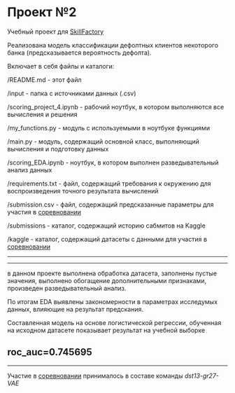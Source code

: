 # Проект №2
Учебный проект для [SkillFactory](https://skillfactory.ru/)

Реализована модель классификации дефолтных клиентов некоторого банка (предсказывается вероятность дефолта).

Включает в себя файлы и каталоги:

/README.md - этот файл

/input - папка с источниками данных (.csv)

/scoring_project_4.ipynb - рабочий ноутбук, в котором выполняются все вычисления и решения

/my_functions.py - модуль с используемыми в ноутбуке функциями

/main.py - модуль, содержащий основной класс, выполняющий вычисления и подготовку данных

/scoring_EDA.ipynb - ноутбук, в котором выполнен разведывательный анализ данных

/requirements.txt - файл, содержащий требования к окружению для воспроизведения точного результата вычислений

/submission.csv - файл, содержащий предсказанные параметры для участия в [соревновании](https://www.kaggle.com/c/sf-dst-scoring)

/submissions - каталог, содержащий историю сабмитов на Kaggle

/kaggle - каталог, содержащий датасеты с данными для участия в [соревновании](https://www.kaggle.com/c/sf-dst-scoring)



***
***
в данном проекте выполнена обработка датасета, заполнены пустые значения, выполнено обогащение дополнительными признаками, произведен разведывательный анализ. 

По итогам EDA выявлены закономерности в параметрах исследумых данных, влияющие на результат предскания.

Составленная модель на основе логистической регрессии, обученная на исходном датасете показывает результат на учебной выборке
## roc_auc=0.745695

***

Участие в [соревновании](https://www.kaggle.com/c/sf-dst-scoring) принималось в составе команды 
*dst13-gr27-VAE*